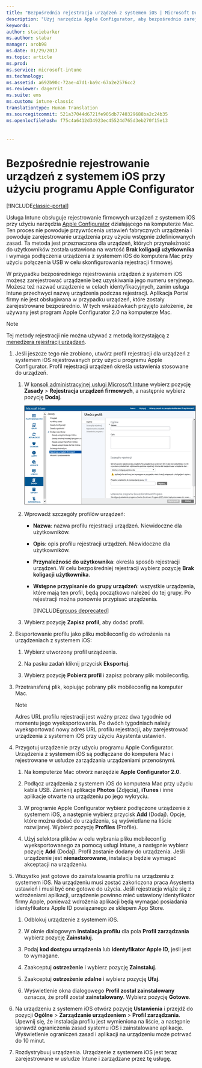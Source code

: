 ```yaml
---
title: "Bezpośrednia rejestracja urządzeń z systemem iOS | Microsoft Docs"
description: "Użyj narzędzia Apple Configurator, aby bezpośrednio zarejestrować firmowe urządzenia z systemem iOS za pomocą wstępnie zdefiniowanych zasad poprzez połączenie USB z komputerem Mac."
keywords: 
author: staciebarker
ms.author: stabar
manager: arob98
ms.date: 01/29/2017
ms.topic: article
ms.prod: 
ms.service: microsoft-intune
ms.technology: 
ms.assetid: a692b90c-72ae-47d1-ba9c-67a2e2576cc2
ms.reviewer: dagerrit
ms.suite: ems
ms.custom: intune-classic
translationtype: Human Translation
ms.sourcegitcommit: 521a37044d6721fe905db7740329688ba2c24b35
ms.openlocfilehash: f75c4a6412d34923ec45524d765d3eb270f15e13


---
```


# <a name="directly-enroll-ios-devices-by-using-apple-configurator"></a>Bezpośrednie rejestrowanie urządzeń z systemem iOS przy użyciu programu Apple Configurator

[!INCLUDE[classic-portal](../includes/classic-portal.md)]

Usługa Intune obsługuje rejestrowanie firmowych urządzeń z systemem iOS przy użyciu narzędzia [Apple Configurator](http://go.microsoft.com/fwlink/?LinkId=518017) działającego na komputerze Mac. Ten proces nie powoduje przywrócenia ustawień fabrycznych urządzenia i powoduje zarejestrowanie urządzenia przy użyciu wstępnie zdefiniowanych zasad. Ta metoda jest przeznaczona dla urządzeń, których przynależność do użytkowników została ustawiona na wartość **Brak koligacji użytkownika** i wymaga podłączenia urządzenia z systemem iOS do komputera Mac przy użyciu połączenia USB w celu skonfigurowania rejestracji firmowej.

W przypadku bezpośredniego rejestrowania urządzeń z systemem iOS możesz zarejestrować urządzenie bez uzyskiwania jego numeru seryjnego. Możesz też nazwać urządzenie w celach identyfikacyjnych, zanim usługa Intune przechwyci nazwę urządzenia podczas rejestracji. Aplikacja Portal firmy nie jest obsługiwana w przypadku urządzeń, które zostały zarejestrowane bezpośrednio. W tych wskazówkach przyjęto założenie, że używany jest program Apple Configurator 2.0 na komputerze Mac.

>[!NOTE]
>Tej metody rejestracji nie można używać z metodą korzystającą z [menedżera rejestracji urządzeń](enroll-corporate-owned-devices-with-the-device-enrollment-manager-in-microsoft-intune.md).

1.  Jeśli jeszcze tego nie zrobiono, utwórz profil rejestracji dla urządzeń z systemem iOS rejestrowanych przy użyciu programu Apple Configurator. Profil rejestracji urządzeń określa ustawienia stosowane do urządzeń.

    1.  W [konsoli administracyjnej usługi Microsoft Intune](http://manage.microsoft.com) wybierz pozycję **Zasady** &gt; **Rejestracja urządzeń firmowych**, a następnie wybierz pozycję **Dodaj**.

        ![Tworzenie strony profilu rejestracji urządzenia](../media/pol-sa-corp-enroll.png)

    2.  Wprowadź szczegóły profilów urządzeń:

        -   **Nazwa**: nazwa profilu rejestracji urządzeń. Niewidoczne dla użytkowników.

        -   **Opis**: opis profilu rejestracji urządzeń. Niewidoczne dla użytkowników.

        -   **Przynależność do użytkownika**: określa sposób rejestracji urządzeń. W celu bezpośredniej rejestracji wybierz pozycję **Brak koligacji użytkownika**.

        -   **Wstępne przypisanie do grupy urządzeń**: wszystkie urządzenia, które mają ten profil, będą początkowo należeć do tej grupy. Po rejestracji można ponownie przypisać urządzenia.

            [!INCLUDE[groups deprecated](../includes/group-deprecation.md)]

    3.  Wybierz pozycję **Zapisz profil**, aby dodać profil.

5.  Eksportowanie profilu jako pliku mobileconfig do wdrożenia na urządzeniach z systemem iOS:

    1.   Wybierz utworzony profil urządzenia.

    2.   Na pasku zadań kliknij przycisk **Eksportuj**.

    3.   Wybierz pozycję **Pobierz profil** i zapisz pobrany plik mobileconfig.

6.  Przetransferuj plik, kopiując pobrany plik mobileconfig na komputer Mac.
    > [!NOTE]
    > Adres URL profilu rejestracji jest ważny przez dwa tygodnie od momentu jego wyeksportowania. Po dwóch tygodniach należy wyeksportować nowy adres URL profilu rejestracji, aby zarejestrować urządzenia z systemem iOS przy użyciu Asystenta ustawień.

7.  Przygotuj urządzenie przy użyciu programu Apple Configurator. Urządzenia z systemem iOS są podłączane do komputera Mac i rejestrowane w usłudze zarządzania urządzeniami przenośnymi.

    1.  Na komputerze Mac otwórz narzędzie **Apple Configurator 2.0**.

    2.  Podłącz urządzenia z systemem iOS do komputera Mac przy użyciu kabla USB. Zamknij aplikacje **Photos** (Zdjęcia), **iTunes** i inne aplikacje otwarte na urządzeniu po jego wykryciu.

    3.  W programie Apple Configurator wybierz podłączone urządzenie z systemem iOS, a następnie wybierz przycisk **Add** (Dodaj). Opcje, które można dodać do urządzenia, są wyświetlane na liście rozwijanej. Wybierz pozycję **Profiles** (Profile).

    4.  Użyj selektora plików w celu wybrania pliku mobileconfig wyeksportowanego za pomocą usługi Intune, a następnie wybierz pozycję **Add** (Dodaj). Profil zostanie dodany do urządzenia.  Jeśli urządzenie jest **nienadzorowane**, instalacja będzie wymagać akceptacji na urządzeniu.

8.  Wszystko jest gotowe do zainstalowania profilu na urządzeniu z systemem iOS. Na urządzeniu musi zostać zakończona praca Asystenta ustawień i musi być one gotowe do użycia. Jeśli rejestracja wiąże się z wdrożeniami aplikacji, urządzenie powinno mieć ustawiony identyfikator firmy Apple, ponieważ wdrożenia aplikacji będą wymagać posiadania identyfikatora Apple ID powiązanego ze sklepem App Store.

    1.  Odblokuj urządzenie z systemem iOS.

    2.  W oknie dialogowym **Instalacja profilu** dla pola **Profil zarządzania** wybierz pozycję **Zainstaluj**.

    3.  Podaj **kod dostępu urządzenia** lub **identyfikator Apple ID**, jeśli jest to wymagane.

    4.  Zaakceptuj **ostrzeżenie** i wybierz pozycję **Zainstaluj**.

    5.  Zaakceptuj **ostrzeżenie zdalne** i wybierz pozycję **Ufaj**.

    6.  Wyświetlenie okna dialogowego **Profil został zainstalowany** oznacza, że profil został **zainstalowany**. Wybierz pozycję **Gotowe**.

9.  Na urządzeniu z systemem iOS otwórz pozycję **Ustawienia** i przejdź do pozycji **Ogólne** &gt; **Zarządzanie urządzeniem** &gt; **Profil zarządzania**. Upewnij się, że instalacja profilu jest wymieniona na liście, a następnie sprawdź ograniczenia zasad systemu iOS i zainstalowane aplikacje. Wyświetlenie ograniczeń zasad i aplikacji na urządzeniu może potrwać do 10 minut.

10.  Rozdystrybuuj urządzenia. Urządzenie z systemem iOS jest teraz zarejestrowane w usłudze Intune i zarządzane przez tę usługę.



<!--HONumber=Jan17_HO5-->


